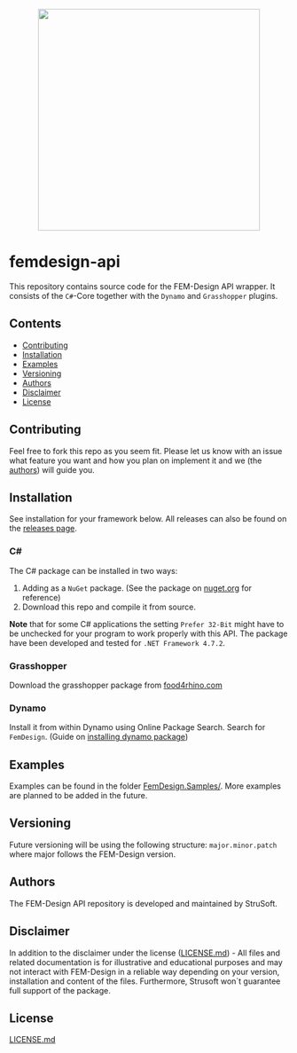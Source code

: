 <p align="center">
 <img width="400" src="https://strusoft.com/uploads/products/fem-design/FEM-Design_text.png">
</p>

# femdesign-api
This repository contains source code for the FEM-Design API wrapper. It consists of the `C#`-Core together with the `Dynamo` and `Grasshopper` plugins. 

## Contents
* [Contributing](#contributing)
* [Installation](#Installation)
* [Examples](#Examples)
* [Versioning](#versioning)
* [Authors](#authors)
* [Disclaimer](#disclaimer)
* [License](#license)

## Contributing
Feel free to fork this repo as you seem fit. Please let us know with an issue what feature you want and how you plan on implement it and we (the [authors](#Authors)) will guide you. 

## Installation
See installation for your framework below. 
All releases can also be found on the [releases page](https://github.com/strusoft/femdesign-api/releases).
### C#
The C# package can be installed in two ways:
1. Adding as a `NuGet` package. (See the package on [nuget.org](https://www.nuget.org/packages/FemDesign.Core/) for reference)
2. Download this repo and compile it from source.

**Note** that for some C# applications the setting `Prefer 32-Bit` might have to be unchecked for your program to work properly with this API. The package have been developed and tested for `.NET Framework 4.7.2`.

### Grasshopper
Download the grasshopper package from [food4rhino.com](https://www.food4rhino.com/en/app/fem-design-api-toolbox)

### Dynamo
Install it from within Dynamo using Online Package Search. Search for `FemDesign`. (Guide on [installing dynamo package](https://www.dynamonow.com/downloading-installing-packages/))

## Examples
Examples can be found in the folder [FemDesign.Samples/](https://github.com/strusoft/femdesign-api/tree/master/FemDesign.Samples). More examples are planned to be added in the future.

## Versioning
Future versioning will be using the following structure: `major.minor.patch` where major follows the FEM-Design version.

## Authors
The FEM-Design API repository is developed and maintained by StruSoft. 

## Disclaimer
In addition to the disclaimer under the license ([LICENSE.md](LICENSE)) - All files and related documentation is for illustrative and educational purposes and may not interact with FEM-Design in a reliable way depending on your version, installation and content of the files. Furthermore, Strusoft won´t guarantee full support of the package.

## License
[LICENSE.md](LICENSE)

